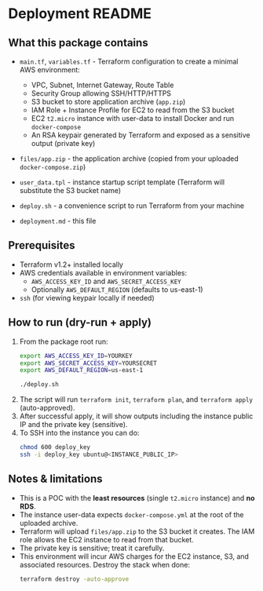 
# Deployment README

## What this package contains
- `main.tf`, `variables.tf` - Terraform configuration to create a minimal AWS environment:
  - VPC, Subnet, Internet Gateway, Route Table
  - Security Group allowing SSH/HTTP/HTTPS
  - S3 bucket to store application archive (`app.zip`)
  - IAM Role + Instance Profile for EC2 to read from the S3 bucket
  - EC2 `t2.micro` instance with user-data to install Docker and run `docker-compose`
  - An RSA keypair generated by Terraform and exposed as a sensitive output (private key)

- `files/app.zip` - the application archive (copied from your uploaded `docker-compose.zip`)
- `user_data.tpl` - instance startup script template (Terraform will substitute the S3 bucket name)
- `deploy.sh` - a convenience script to run Terraform from your machine
- `deployment.md` - this file

## Prerequisites
- Terraform v1.2+ installed locally
- AWS credentials available in environment variables:
  - `AWS_ACCESS_KEY_ID` and `AWS_SECRET_ACCESS_KEY`
  - Optionally `AWS_DEFAULT_REGION` (defaults to us-east-1)
- `ssh` (for viewing keypair locally if needed)

## How to run (dry-run + apply)
1. From the package root run:
   ```bash
   export AWS_ACCESS_KEY_ID=YOURKEY
   export AWS_SECRET_ACCESS_KEY=YOURSECRET
   export AWS_DEFAULT_REGION=us-east-1

   ./deploy.sh
   ```
2. The script will run `terraform init`, `terraform plan`, and `terraform apply` (auto-approved).
3. After successful apply, it will show outputs including the instance public IP and the private key (sensitive).
4. To SSH into the instance you can do:
   ```bash
   chmod 600 deploy_key
   ssh -i deploy_key ubuntu@<INSTANCE_PUBLIC_IP>
   ```

## Notes & limitations
- This is a POC with the **least resources** (single `t2.micro` instance) and **no RDS**.
- The instance user-data expects `docker-compose.yml` at the root of the uploaded archive.
- Terraform will upload `files/app.zip` to the S3 bucket it creates. The IAM role allows the EC2 instance to read from that bucket.
- The private key is sensitive; treat it carefully.
- This environment will incur AWS charges for the EC2 instance, S3, and associated resources. Destroy the stack when done:
  ```bash
  terraform destroy -auto-approve
  ```
